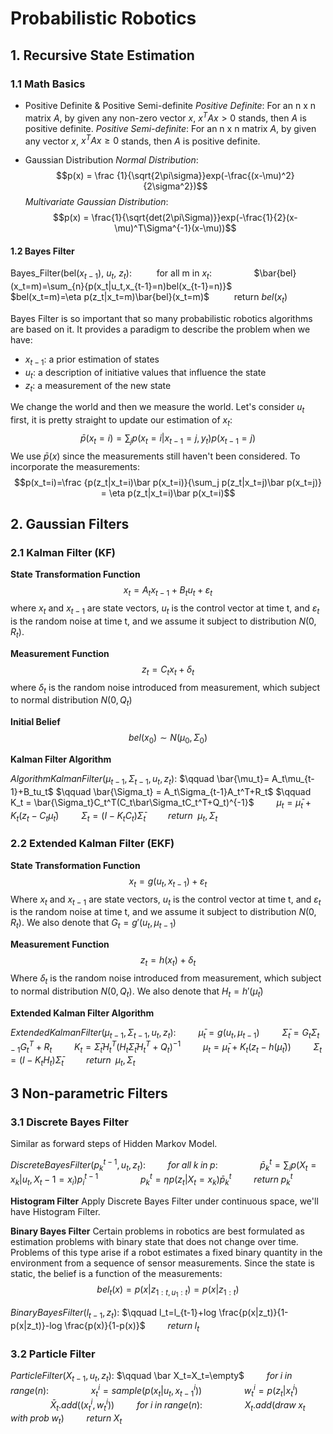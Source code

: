 # Probabilistic Robotics
## 1. Recursive State Estimation
### 1.1 Math Basics

- Positive Definite & Positive Semi-definite
*Positive Definite*: For an n x n matrix $A$, by given any non-zero vector $x$, $x^TAx>0$ stands, then $A$ is positive definite.
*Positive Semi-definite*: For an n x n matrix $A$, by given any vector $x$, $x^TAx \ge0$ stands, then $A$ is positive definite.

- Gaussian Distribution
*Normal Distribution*: 
$$p(x) = \frac {1}{\sqrt{2\pi\sigma}}exp(-\frac{(x-\mu)^2}{2\sigma^2})$$
*Multivariate Gaussian Distribution*: 
$$p(x) = \frac{1}{\sqrt{det(2\pi\Sigma)}}exp(-\frac{1}{2}(x-\mu)^T\Sigma^{-1}(x-\mu))$$

#### 1.2 Bayes Filter

Bayes_Filter(bel($x_{t-1}$), $u_t$, $z_t$):
$\qquad$ for all m in $x_t$:
$\qquad\qquad$$\bar{bel}(x_t=m)=\sum_{n}{p(x_t|u_t,x_{t-1}=n)bel(x_{t-1}=n)}$
$\qquad\qquad$$bel(x_t=m)=\eta p(z_t|x_t=m)\bar{bel}(x_t=m)$
$\qquad$ return $bel(x_t)$

Bayes Filter is so important that so many probabilistic robotics algorithms are based on it. It provides a paradigm to describe the problem when we have:
- $x_{t-1}$: a prior estimation of states
- $u_t$: a description of initiative values that influence the state 
- $z_t$: a measurement of the new state

We change the world and then we measure the world. Let's consider $u_t$ first, it is pretty straight to update our estimation of $x_t$:
$$\bar p(x_t=i)=\sum_jp(x_t=i|x_{t-1}=j,y_t)p(x_{t-1}=j)$$
We use $\bar p(x)$ since the measurements still haven't been considered. To incorporate the measurements:
$$p(x_t=i)=\frac {p(z_t|x_t=i)\bar p(x_t=i)}{\sum_j p(z_t|x_t=j)\bar p(x_t=j)} = \eta p(z_t|x_t=i)\bar p(x_t=i)$$


## 2. Gaussian Filters

### 2.1 Kalman Filter (KF)

**State Transformation Function**
 $$x_t = A_tx_{t-1}+B_tu_t+\varepsilon_t$$
 where $x_t$ and $x_{t-1}$ are state vectors, $u_t$ is the control vector at time t, and $\varepsilon_t$ is the random noise at time t, and we assume it subject to distribution $N(0, R_t)$.

**Measurement Function**
 $$z_t=C_tx_t+\delta_t$$
where $\delta_t$ is the random noise introduced from measurement, which subject to normal distribution $N(0, Q_t)$

**Initial Belief**
$$bel(x_0) \sim N(\mu_0, \Sigma_0)$$

**Kalman Filter Algorithm**

$AlgorithmKalmanFilter(\mu_{t-1}, \Sigma_{t-1},u_t, z_t):$
$\qquad    \bar{\mu_t}= A_t\mu_{t-1}+B_tu_t$
$\qquad    \bar{\Sigma_t} = A_t\Sigma_{t-1}A_t^T+R_t$
$\qquad    K_t = \bar{\Sigma_t}C_t^T(C_t\bar\Sigma_tC_t^T+Q_t)^{-1}$
$\qquad    \mu_t = \bar\mu_t + K_t(z_t-C_t\bar\mu_t)$ 
$\qquad    \Sigma_t = (I-K_tC_t)\bar\Sigma_t$
$\qquad    return\:\;\mu_t, \Sigma_t$

### 2.2 Extended Kalman Filter (EKF)

**State Transformation Function**
 $$x_t = g(u_t, x_{t-1})+\varepsilon_t$$
 Where $x_t$ and $x_{t-1}$ are state vectors, $u_t$ is the control vector at time t, and $\varepsilon_t$ is the random noise at time t, and we assume it subject to distribution $N(0, R_t)$. We also denote that $G_t = g'(u_t, \mu_{t-1})$

**Measurement Function**
 $$z_t=h(x_t)+\delta_t$$
Where $\delta_t$ is the random noise introduced from measurement, which subject to normal distribution $N(0, Q_t)$. We also denote that $H_t=h'(\bar\mu_t)$

**Extended Kalman Filter Algorithm**

$ExtendedKalmanFilter(\mu_{t-1}, \Sigma_{t-1},u_t, z_t):$
$\qquad    \bar\mu_t = g(u_t, \mu_{t-1})$
$\qquad    \bar\Sigma_t = G_t\Sigma_{t-1}G_t^T+R_t$
$\qquad    K_t=\bar\Sigma_tH_t^T(H_t\bar\Sigma_tH_t^T+Q_t)^{-1}$
$\qquad    \mu_t = \bar\mu_t + K_t(z_t-h(\bar\mu_t))$
$\qquad    \Sigma_t=(I-K_tH_t)\bar\Sigma_t$
$\qquad    return\;\;\mu_t, \Sigma_t$

## 3 Non-parametric Filters
### 3.1 Discrete Bayes Filter
Similar as forward steps of Hidden Markov Model.

$DiscreteBayesFilter(p_k^{t-1},u_t,z_t):$
$\qquad    for\;all\;k\;in\;p:$
$\qquad \qquad    \bar p_k^t = \sum_i{p(X_t=x_k|u_t,X_t-1=x_i)p_i^{t-1}}$
$\qquad \qquad    p_k^t = \eta p(z_t|X_t=x_k)\bar p_k^t$
$\qquad    return\;p_k^t$

**Histogram Filter**
Apply Discrete Bayes Filter under continuous space, we'll have Histogram Filter.

**Binary Bayes Filter**
Certain problems in robotics are best formulated as estimation problems with binary
state that does not change over time. Problems of this type arise if a robot estimates
a fixed binary quantity in the environment from a sequence of sensor measurements.
Since the state is static, the belief is a function of the measurements:
$$bel_t(x)=p(x|z_{1:t,u_1:t})=p(x|z_{1:t})$$

$BinaryBayesFilter(l_{t-1},z_t):$
$\qquad  l_t=l_{t-1}+log \frac{p(x|z_t)}{1-p(x|z_t)}-log \frac{p(x)}{1-p(x)}$
$\qquad  return\;l_t$

### 3.2 Particle Filter
$ParticleFilter(X_{t-1}, u_t, z_t):$
$\qquad \bar X_t=X_t=\empty$
$\qquad  for\;i\;in\;range(n):$
$\qquad \qquad  x_t^i=sample(p(x_t|u_t,x_{t-1}^i))$
$\qquad \qquad  w_t^i=p(z_t|x_t^i)$
$\qquad \qquad \bar X_t.add((x_t^i, w_t^i))$
$\qquad  for\;i\;in\;range(n):$
$\qquad  \qquad X_t.add(draw\;x_t\;with\;prob\;w_t)$
$\qquad  return\;X_t$


<!--stackedit_data:
eyJoaXN0b3J5IjpbMTc2OTM0NzQxMSwtMTEzNjU5ODUyMiwtMz
c1NzQyMDE4LDE2MjcwOTQ3MzAsLTgwODg0NjA2OCwtMTEyNDY3
Nzc0NywtMzMyNzQzNzc0LDE0NjY3ODQ0OTUsLTMxMTI2NDg3NS
wtMjAyMjE1NzgyMSwtMTA0NDE4NDQ3LC01NTQ3Mzc5OTMsLTE3
MjE1ODM4MDcsNTU0NDMzODYwLDE2NTEwNDAyOTcsNjMzODI5Nj
Q3LC0xNTc3OTQ2ODA3LC0xMzQ2MDQ5NjYxLDExNzQwODQ1NDEs
NTQ3NzAzMTk2XX0=
-->